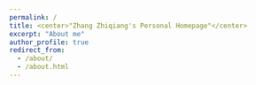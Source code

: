 ```yaml
---
permalink: /
title: <center>"Zhang Zhiqiang's Personal Homepage"</center>
excerpt: "About me"
author_profile: true
redirect_from: 
  - /about/
  - /about.html
---
```



